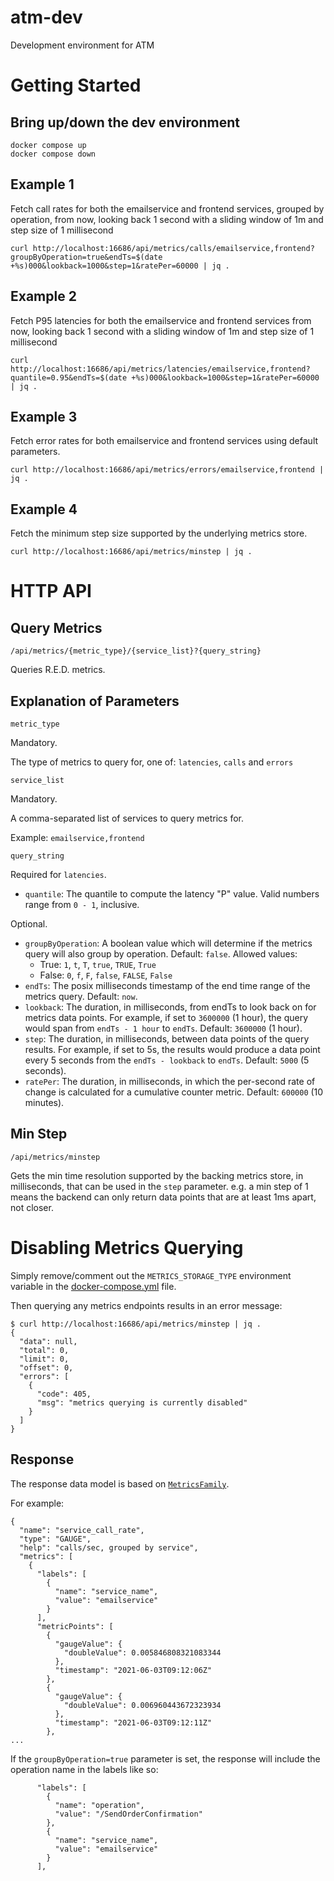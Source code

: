 # atm-dev
Development environment for ATM

# Getting Started

## Bring up/down the dev environment
```
docker compose up
docker compose down
```

## Example 1
Fetch call rates for both the emailservice and frontend services, grouped by operation, from now,
looking back 1 second with a sliding window of 1m and step size of 1 millisecond

```
curl http://localhost:16686/api/metrics/calls/emailservice,frontend?groupByOperation=true&endTs=$(date +%s)000&lookback=1000&step=1&ratePer=60000 | jq .
```


## Example 2
Fetch P95 latencies for both the emailservice and frontend services from now,
looking back 1 second with a sliding window of 1m and step size of 1 millisecond

```
curl http://localhost:16686/api/metrics/latencies/emailservice,frontend?quantile=0.95&endTs=$(date +%s)000&lookback=1000&step=1&ratePer=60000 | jq .
```

## Example 3
Fetch error rates for both emailservice and frontend services using default parameters.
```
curl http://localhost:16686/api/metrics/errors/emailservice,frontend | jq .
```

## Example 4
Fetch the minimum step size supported by the underlying metrics store.
```
curl http://localhost:16686/api/metrics/minstep | jq .
```

# HTTP API

## Query Metrics

`/api/metrics/{metric_type}/{service_list}?{query_string}`

Queries R.E.D. metrics.

## Explanation of Parameters

`metric_type`

Mandatory.

The type of metrics to query for, one of: `latencies`, `calls` and `errors`

`service_list`

Mandatory.

A comma-separated list of services to query metrics for.

Example: `emailservice,frontend`

`query_string`

Required for `latencies`.

- `quantile`: The quantile to compute the latency "P" value. Valid numbers range from `0 - 1`, inclusive.

Optional.

- `groupByOperation`: A boolean value which will determine if the metrics query will also group by operation. Default: `false`.
  Allowed values:
  - True: `1`, `t`, `T`, `true`, `TRUE`, `True`
  - False: `0`, `f`, `F`, `false`, `FALSE`, `False`
- `endTs`: The posix milliseconds timestamp of the end time range of the metrics query. Default: `now`.
- `lookback`: The duration, in milliseconds, from endTs to look back on for metrics data points.
  For example, if set to `3600000` (1 hour), the query would span from `endTs - 1 hour` to `endTs`. Default: `3600000` (1 hour).
- `step`: The duration, in milliseconds, between data points of the query results.
  For example, if set to 5s, the results would produce a data point every 5 seconds from the `endTs - lookback` to `endTs`. Default: `5000` (5 seconds).
- `ratePer`: The duration, in milliseconds, in which the per-second rate of change is calculated for a cumulative counter metric. Default: `600000` (10 minutes).

## Min Step

`/api/metrics/minstep`

Gets the min time resolution supported by the backing metrics store, in milliseconds, that can be used in the `step` parameter.
e.g. a min step of 1 means the backend can only return data points that are at least 1ms apart, not closer.

# Disabling Metrics Querying

Simply remove/comment out the `METRICS_STORAGE_TYPE` environment variable in the [docker-compose.yml](./docker-compose.yml) file.

Then querying any metrics endpoints results in an error message:
```
$ curl http://localhost:16686/api/metrics/minstep | jq .
{
  "data": null,
  "total": 0,
  "limit": 0,
  "offset": 0,
  "errors": [
    {
      "code": 405,
      "msg": "metrics querying is currently disabled"
    }
  ]
}
```

## Response

The response data model is based on [`MetricsFamily`](https://github.com/jaegertracing/jaeger/blob/master/model/proto/metrics/openmetrics.proto#L53).

For example:
```
{
  "name": "service_call_rate",
  "type": "GAUGE",
  "help": "calls/sec, grouped by service",
  "metrics": [
    {
      "labels": [
        {
          "name": "service_name",
          "value": "emailservice"
        }
      ],
      "metricPoints": [
        {
          "gaugeValue": {
            "doubleValue": 0.005846808321083344
          },
          "timestamp": "2021-06-03T09:12:06Z"
        },
        {
          "gaugeValue": {
            "doubleValue": 0.006960443672323934
          },
          "timestamp": "2021-06-03T09:12:11Z"
        },
...
  ```
  
If the `groupByOperation=true` parameter is set, the response will include the operation name in the labels like so:
```
      "labels": [
        {
          "name": "operation",
          "value": "/SendOrderConfirmation"
        },
        {
          "name": "service_name",
          "value": "emailservice"
        }
      ],
```
